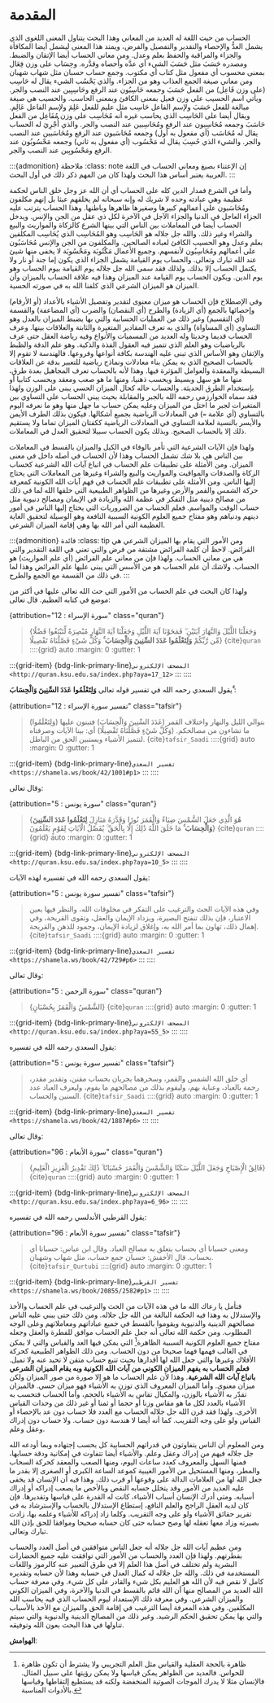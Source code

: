 # المقدمة

الحساب من حيث اللغة له العديد من المعاني وهذا البحث يتناول المعنى اللغوى
الذي يشمل العدُّ والإحصاء والتقدير والتفصيل والفرض، ويمتد هذا المعنى ليشمل أيضا
المكافأة والجزاء والمراقبة والحفظ بعلم وعدل. ومن معاني الحساب أيضا
الإتقان والضبط. ومصدره حَسَبَ مثل حَسَبَ الشيء أي عدَّه وأحصاه وقدَّره. وحِسَاب على
وزن فِعَال بمعنى محسوب أي مفعول مثل كتاب أي مكتوب. وجمع حساب حسبان مثل
شهاب شهبان ومن معاني صيغة الجمع العذاب وهو من الجزاء. والذي يَحْسُب الشيء
يقال له حَاسِب (على وزن فَاعِل) من الفعل حَسَبَ وجمعه حَاسِبُون عند الرفع وحَاسِبِين
عند النصب والجر. ويأتي اسم الحسيب على وزن فعيل بمعنى الكافئ وبمعنى
الحاسب. والحسيب هي صيغة مبالغة للفعل حَسَبَ ولإسم الفاعل حَاسِب مثل عليم
للفعل عَلِمَ ولإسم الفاعل عَالِم. ويقال أيضا على الحَاسِب الذي يحاسب غيره أنه
مُحَاسِب على وزن مُفَاعِل من الفعل حَاسَبَ وجمعه مُحَاسِبون عند الرفع ومُحَاسِبين عند
النصب والجر. والذي أُجْرِيَ له الحساب يقال له مُحَاسَب (أي مفعول به أول) وجمعه
مُحَاسَبون عند الرفع ومُحَاسَبين عند النصب والجر. والشيء الذي حُسِبَ يقال له
مَحْسُوب (أي مفعول به ثاني) وجمعه مَحْسُوبُون عند الرفع ومَحْسُوبِين عند النصب
والجر.

:::{admonition} ملاحظة
:class: note
إن الإعتناء بصيغ ومعاني الحساب في اللغة العربية يعتبر أساس هذا البحث ولهذا كان من المهم ذكر ذلك في أول البحث.
:::

وأما في الشرع فمدار الدين كله على الحساب أي أن الله عز وجل خلق الناس
لحكمة عظيمة وهي عبادته وحده لا شريك له وإنه سبحانه لم يخلقهم عبثا بل
إنهم مكلفون ومُحَاسَبون على أعمالهم كبيرها وصغيرها ظاهرها وباطنها. وهذا
الحساب يترتب عليه الجزاء العاجل في الدنيا والجزاء الآجل في الآخرة لكل ذي
عقل من الجن والإنس. ويدخل الحساب أيضا في المعاملات بين الناس التي بينها
الشرع كالزكاة والمواريث والبيع والشراء وغير ذلك. والله جل جلاله هو
الحَاسِب وهو المُحَاسِب الذي يُحَاسِب المكلفين بعلم وعدل وهو الحسيب الكافئ
لعباده الصالحين. والمكلفون من الجن والإنس مُحَاسَبُون على أعمالهم ومُحَاسِبُون
لأنفسهم. وجميع الأعمال مَكْتُوبَة ومَحْسُوبَة لا يخفى منها شيئ عند الله تبارك
وتعالى. والحساب يوم القيامة يشمل الجزاء الذي يكون إما جنة أو نار ولا
يكتمل الحساب إلا بذلك. ولذلك فقد سمى الله جل جلاله يوم القيامة بيوم
الحساب وهو يوم الدين. ويكون الحساب يوم القيامة عند الميزان وهذا فيه
علاقة الحساب بالميزان وأن الميزان هو الميزان الشرعي الذي كلفنا الله به
في صورته الحسية.

وفي الإصطلاح فإن الحساب هو ميزان معنوى لتقدير وتفصيل الأشياء بالأعداد
(أو الأرقام) وإحصائها بالجمع (أي الزيادة) والطرح (أي النقصان) والضرب (أي
المضاعفة) والقسمة (أي التقسيم) وغير ذلك من العمليات الحسابية والتي بها
يضبط الميزان بالعدل وهو التساوي (أي المساواة) والذي به تعرف المقادير
المتغيرة والثابتة والعلاقات بينها. وعرف الحساب قديما وحديثا وله العديد
من المسميات والأنواع وفيه رياضة العقل حتى عرف بالرياضيات وهو العلم الذي تتميز فيه العقول الفذة والذكية.
وهو علم الدقة والظبط والإتقان وهو الأساس الذي تبنى عليه
الهندسة بكافة أنواعها وفروعها. فالهندسة لا تقوم إلا بالحساب الصحيح الذي
به يمكن بناء معادلات ونماذج رياضية للتعبير بدقة عن العلاقات البسيطة
والمعقدة والعوامل المؤثرة فيها. وهذا لأنه بالحساب تعرف المجاهيل بعدة طرق،
منها ما هو سهل وبسيط ويحسب ذهنيا، ومنها ما هو صعب ومعقد ويحسب كتابيا أو
بإستخدام الطرق الحديثة. والحساب حاله كحال الميزان الحسي يبنى على الوزن
ولهذا فقد سماه الخوارزمي رحمه الله بالجبر والمقابلة بحيث يبنى الحساب على
التساوي بين المتغيرات لجبر ما اختل من الميزان وعليه يمكن حساب ما جهل
منها وهو ما نعرفه اليوم بالتساوي (أي علامة `=`) في المعادلات الرياضية
بجميع أشكالها. فيكون بذلك الطرف الأيمن والأيسر بالنسية لعلامة التساوي في
المعادلات الرياضية ككفتان الميزان تماما ولا يستقيم ذلك إلا بالحساب
الصحيح. وبذلك يكون الحساب سبيلا لتحقيق العدل في المعاملات.

ولهذا فإن الآيات الشرعية التي تأمر بالوفاء في الكيل والميزان بالقسط في
المعاملات بين الناس هي بلا شك تشمل الحساب وهذا لأن الحساب في أصله داخل
في معنى الميزان. ومن الأمثلة على تطبيقات علم الحساب في اتباع آيات الله
الشرعية كحساب الزكاة والصدقات والمواقيت والمواريث والبيع والشراء وغيرها
من المعاملات التي يحتاج إليها الناس. ومن الأمثلة على تطبيقات علم الحساب
في فهم آيات الله الكونية كمعرفة حركة الشمس والقمر والأرض وغيرها من
الظواهر الطبيعية التي خلقها الله لما في ذلك من مصالح دينية مثل التفكر في
عظمة الله والزيادة في الإيمان ومصالح دنيوية مثل حساب الوقت والمواسم.
فعلم الحساب من الضروريات التي يحتاج إليها الناس في أمور دينهم ودنياهم
وهو مفتاح جميع العلوم الكونية السببية النافعة وهو الوسيلة لتحقيق الغاية
العظيمة التي أمر الله بها وهي إقامة الميزان الشرعي.

:::{admonition} فائدة
:class: tip
ومن الأمور التي يقام بها الميزان الشرعي هي الفرائض. لاحظ أن كلمة الفرائض مشتقة من فرض والتي تعني في اللغة التقدير والتي هي من معاني الحساب.
ولهذا فإن من معاني علم الفرائض (أي علم المواريث) هو الحساب. ولاشك أن علم الحساب هو من الأسس التي يبنى عليها علم الفرائض وهذا لما في ذلك من القسمة مع الجمع والطرح.
:::


ولهذا كان البحث في علم الحساب من الأمور التي حث الله تعالى عليها في أكثر
من موضع في كتابه العظيم. قال تعالى:

{attribution="سورة الإسراء : 12" class="quran"}
> {وَجَعَلْنَا اللَّيْلَ وَالنَّهَارَ آيَتَيْنِ ۖ فَمَحَوْنَا آيَةَ اللَّيْلِ وَجَعَلْنَا آيَةَ النَّهَارِ مُبْصِرَةً لِّتَبْتَغُوا فَضْلًا مِّن رَّبِّكُمْ **وَلِتَعْلَمُوا عَدَدَ السِّنِينَ وَالْحِسَابَ ۚ** وَكُلَّ شَيْءٍ فَصَّلْنَاهُ تَفْصِيلًا}
> {cite}`quran`
::::{grid} auto
:margin: 0
:gutter: 1

:::{grid-item}
{bdg-link-primary-line}`المصحف الإلكتروني <http://quran.ksu.edu.sa/index.php?aya=17_12>`
:::
::::

يقول السعدي رحمه الله في تفسير قوله تعالى **وَلِتَعْلَمُوا عَدَدَ السِّنِينَ وَالْحِسَابَ ۚ**:

{attribution="تفسير سورة الإسراء : 12" class="tafsir"}
> (وَلِتَعْلَمُوا) بتوالي الليل والنهار واختلاف القمر (عَدَدَ السِّنِينَ وَالْحِسَابَ)
فتبنون عليها ما تشاءون من مصالحكم. (وَكُلَّ شَيْءٍ فَصَّلْنَاهُ تَفْصِيلًا) أي: بينا
الآيات وصرفناه لتتميز الأشياء ويستبين الحق من الباطل.
> {cite}`tafsir_Saadi`
::::{grid} auto
:margin: 0
:gutter: 1

:::{grid-item}
{bdg-link-primary-line}`تفسير السعدي <https://shamela.ws/book/42/1001#p1>`
:::
::::

وقال تعالى:

{attribution="سورة يونس : 5" class="quran"}
> {هُوَ الَّذِي جَعَلَ الشَّمْسَ ضِيَاءً وَالْقَمَرَ نُورًا وَقَدَّرَهُ مَنَازِلَ **لِتَعْلَمُوا عَدَدَ السِّنِينَ وَالْحِسَابَ ۚ** مَا خَلَقَ اللَّهُ ذَٰلِكَ إِلَّا بِالْحَقِّ ۚ يُفَصِّلُ الْآيَاتِ لِقَوْمٍ يَعْلَمُونَ}
> {cite}`quran`
::::{grid} auto
:margin: 0
:gutter: 1

:::{grid-item}
{bdg-link-primary-line}`المصحف الإلكتروني <http://quran.ksu.edu.sa/index.php?aya=10_5>`
:::
::::

يقول السعدي رحمه الله في تفسيره لهذه الآيات:

{attribution="تفسير سورة يونس : 5" class="tafsir"}
> وفي هذه الآيات الحث والترغيب على التفكر
في مخلوقات الله، والنظر فيها بعين الاعتبار، فإن بذلك تنفتح البصيرة،
ويزداد الإيمان والعقل، وتقوى القريحة، وفي إهمال ذلك، تهاون بما أمر الله
به، وإغلاق لزيادة الإيمان، وجمود للذهن والقريحة.
> {cite}`tafsir_Saadi`
::::{grid} auto
:margin: 0
:gutter: 1

:::{grid-item}
{bdg-link-primary-line}`تفسير السعدي <https://shamela.ws/book/42/729#p6>`
:::
::::

وقال تعالى:

{attribution="سورة الرحمن : 5" class="quran"}
> {الشَّمْسُ وَالْقَمَرُ بِحُسْبَانٍ}
> {cite}`quran`
::::{grid} auto
:margin: 0
:gutter: 1

:::{grid-item}
{bdg-link-primary-line}`المصحف الإلكتروني <http://quran.ksu.edu.sa/index.php?aya=55_5>`
:::
::::

يقول السعدي رحمه الله في تفسيره:

{attribution="تفسير سورة يونس : 5" class="tafsir"}
> أي خلق الله الشمس والقمر، وسخرهما يجريان بحساب
مقنن، وتقدير مقدر، رحمة بالعباد، وعناية بهم، وليقوم بذلك من مصالحهم ما
يقوم، وليعرف العباد عدد السنين والحساب.
> {cite}`tafsir_Saadi`
::::{grid} auto
:margin: 0
:gutter: 1

:::{grid-item}
{bdg-link-primary-line}`تفسير السعدي <https://shamela.ws/book/42/1887#p6>`
:::
::::

وقال تعالى:

{attribution="سورة الأنعام : 96" class="quran"}
> {فَالِقُ الْإِصْبَاحِ وَجَعَلَ اللَّيْلَ سَكَنًا وَالشَّمْسَ وَالْقَمَرَ حُسْبَانًا ۚ ذَٰلِكَ تَقْدِيرُ الْعَزِيزِ الْعَلِيمِ}
> {cite}`quran`
::::{grid} auto
:margin: 0
:gutter: 1

:::{grid-item}
{bdg-link-primary-line}`المصحف الإلكتروني <http://quran.ksu.edu.sa/index.php?aya=6_96>`
:::
::::

يقول القرطبي الأندلسي رحمه الله في تفسيره:

{attribution="تفسير سورة الأنعام : 96" class="tafsir"}
> ومعنى حسبانا أي بحساب يتعلق به مصالح العباد.
وقال ابن عباس: حسبانا أي بحساب. قال الأخفش: حسبان جمع حساب، مثل شهاب
وشهبان.
> {cite}`tafsir_Qurtubi`
::::{grid} auto
:margin: 0
:gutter: 1

:::{grid-item}
{bdg-link-primary-line}`تفسير القرطبي <https://shamela.ws/book/20855/2582#p1>`
:::
::::

فتأمل يا رعاك الله ما في هذه الآيات من الحث والترغيب في علم الحساب والأخذ والإستدلال به وهذا فيه
الحكمة البالغة من الله جل جلاله. ومن ذلك حتى يبني عليه الناس مصالحهم
الدينية والدنيوية ويقوموا بالقسط في جميع عباداتهم ومعاملاتهم وعلى الوجه
المطلوب. ومن حكمة الله تعالى أنه جعل علم الحساب موافق للفطرة والعقل
وجعله مفتاح جميع العلوم الكونية السببية الظاهرة[^1] التي يمكن فيها العد
والقياس والتي لا يمكن في الغالب فهمها فهما صحيحا من دون الحساب. ومن ذلك
الظواهر الطبيعية كحركة الأفلاك وغيرها والتي جعل الله لها أقدارها بحيث
تتبع حساب متقن لا تحيد عنه ولا تميل. **فعلم الحساب به يفهم الميزان الكوني
من آيات الله الكونية وبه يقام الميزان الشرعي باتباع آيات الله الشرعية**.
وهذا لأن علم الحساب ما هو إلا صورة من صور الميزان ولكن ميزان معنوى. وأما
الميزان المعروف الذي توزن به الأشياء فهو ميزان حسي. فالميزان تقدّر به
الأشياء بالوزن، والمكيال تقاس به الأشياء بالحجم، وأما الحساب فتحسب به
الأشياء بالعدد لكل ما هو مقاس وزنا أو حجما أو ثمنا أو غير ذلك من وحدات
القياس الأخرى. ولهذا فقد قرن الله جل جلاله الحساب مع العدد فلا حساب دون
عد بالإحصاء أو القياس ولو على وجه التقريب. كما أنه أيضا لا هندسة دون
حساب. ولا حساب دون إدراك وعقل وعلم.

ومن المعلوم أن الناس يتفاوتون في قدراتهم الحسابية كل بحسب إجتهاده وبما
أودعه الله جل جلاله فيهم من إدراك وعقل وعلم. والأشياء أيضا تتفاوت في
إمكانية ودقة حسابها، فمنها السهل والمعروف كعدد ساعات اليوم، ومنها الصعب
والمعقد كحركة السحاب والمطر، ومنها المستحيل من الأمور الغيبية كموعد
الساعة الكبرى أو الصغرى إلا بقدر ما جعل الله لها من العلامات الدالة على وقوعها أو قرب ذلك. 
وهذا فيه أن الإنسان قد يخفى عليه العديد من الأمور وقد يتخلل حسابه
النقص وبالأخص ما يصعب إدراكه أو إدراك أسبابه. ومتى أدرك الإنسان أسباب
الأشياء، كانت له القدرة على قياسها وتقديرها. فإن كان لديه العقل الراجح
والعلم النافع، إستطاع الإستدلال بالحساب والإسترشاد به في تقرير حقائق
الأشياء ولو على وجه التقريب. وكلما زاد إدراكه للأشياء وعلمه بها، زادت
بصيرته وزاد معها تعقله لها وصح حسابه حتى كان حسابه صحيحا وموافقا للحق
بإذن الله تبارك وتعالى.

ومن عظيم آيات الله جل جلاله أنه جعل الناس متوافقين في أصل العدد والحساب
بفطرتهم. ولهذا فإن العدد والحساب من الأمور التي توافقت عليه جميع
الحضارات البشرية ولم تختلف في أصل هذا العلم إلا في طرق التعبير عنه
كالرموز واللغات المستخدمة في ذلك. والله جل جلاله له كمال العدل في حسابه
وهذا لأن حسابه وتقديره كامل لا نقص فيه لأن الله هو العليم بكل شيء
والقادر على كل شيء. وفي معرفة حساب الله العديد من المصالح منها أن الله
قائم بالقسط في الدنيا والآخرة، وفي الميزان الكوني والميزان الشرعي. وفي
معرفة ذلك الإستعداد ليوم الحساب الذي فيه يحاسب الله المكلفين. وفي هذه
المعرفة أيضا الترغيب في إقامة الحق والميزان مع الأخذ بالأسباب والتي بها
يمكن تحقيق الحكم الرشيد. وغير ذلك من المصالح الدينية والدنيوية والتي
سيتم تناولها في هذا البحث بعون الله وتوفيقه.

**الهوامش**:

[^1]: ظاهرة بالحجة العقلية والقياس مثل العلم التجريبي ولا يشترط أن تكون
    ظاهرة للحواس. فالعديد من الظواهر يمكن قياسها ولا يمكن رؤيتها على
    سبيل المثال. فالإنسان مثلا لا يدرك الموجات الصوتية المنخفضة ولكنه قد يستطيع إلتقاطها وقياسها بالأدوات المناسبة.
